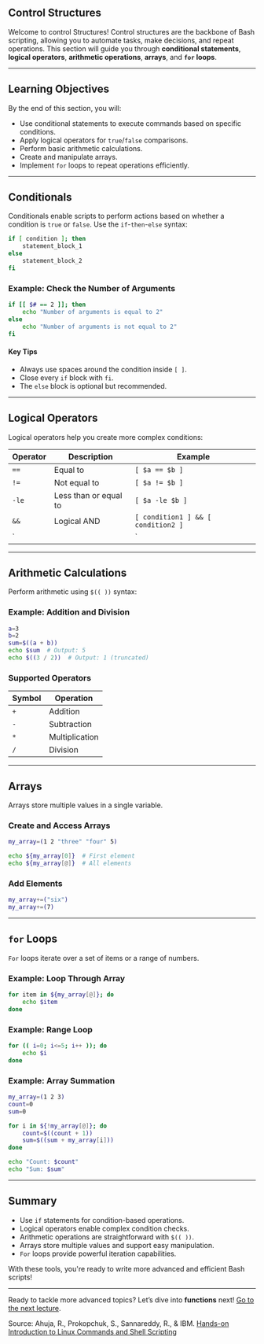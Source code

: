 ## Control Structures

Welcome to control Structures! Control structures are the backbone of Bash scripting, allowing you to automate tasks, make decisions, and repeat operations. This section will guide you through **conditional statements**, **logical operators**, **arithmetic operations**, **arrays**, and **`for` loops**.

---

## Learning Objectives
By the end of this section, you will:
- Use conditional statements to execute commands based on specific conditions.
- Apply logical operators for `true`/`false` comparisons.
- Perform basic arithmetic calculations.
- Create and manipulate arrays.
- Implement `for` loops to repeat operations efficiently.

---

## Conditionals
Conditionals enable scripts to perform actions based on whether a condition is `true` or `false`. Use the `if`-`then`-`else` syntax:

```bash
if [ condition ]; then
    statement_block_1
else
    statement_block_2
fi
```

### Example: Check the Number of Arguments
```bash
if [[ $# == 2 ]]; then
    echo "Number of arguments is equal to 2"
else
    echo "Number of arguments is not equal to 2"
fi
```

#### Key Tips
- Always use spaces around the condition inside `[ ]`.
- Close every `if` block with `fi`.
- The `else` block is optional but recommended.

---

## Logical Operators
Logical operators help you create more complex conditions:

| Operator | Description              | Example                |
|----------|--------------------------|------------------------|
| `==`     | Equal to                 | `[ $a == $b ]`         |
| `!=`     | Not equal to             | `[ $a != $b ]`         |
| `-le`    | Less than or equal to    | `[ $a -le $b ]`        |
| `&&`     | Logical AND              | `[ condition1 ] && [ condition2 ]` |
| `||`     | Logical OR               | `[ condition1 ] || [ condition2 ]` |

---

## Arithmetic Calculations
Perform arithmetic using `$(( ))` syntax:

### Example: Addition and Division
```bash
a=3
b=2
sum=$((a + b))
echo $sum  # Output: 5
echo $((3 / 2))  # Output: 1 (truncated)
```

### Supported Operators
| Symbol | Operation       |
|--------|-----------------|
| `+`    | Addition        |
| `-`    | Subtraction     |
| `*`    | Multiplication  |
| `/`    | Division        |

---

## Arrays
Arrays store multiple values in a single variable.

### Create and Access Arrays
```bash
my_array=(1 2 "three" "four" 5)

echo ${my_array[0]}  # First element
echo ${my_array[@]}  # All elements
```

### Add Elements
```bash
my_array+=("six")
my_array+=(7)
```

---

## `for` Loops
`For` loops iterate over a set of items or a range of numbers.

### Example: Loop Through Array
```bash
for item in ${my_array[@]}; do
    echo $item
done
```

### Example: Range Loop
```bash
for (( i=0; i<=5; i++ )); do
    echo $i
done
```

### Example: Array Summation
```bash
my_array=(1 2 3)
count=0
sum=0

for i in ${!my_array[@]}; do
    count=$((count + 1))
    sum=$((sum + my_array[i]))
done

echo "Count: $count"
echo "Sum: $sum"
```

---

## Summary
- Use `if` statements for condition-based operations.
- Logical operators enable complex condition checks.
- Arithmetic operations are straightforward with `$(( ))`.
- Arrays store multiple values and support easy manipulation.
- `For` loops provide powerful iteration capabilities.

With these tools, you're ready to write more advanced and efficient Bash scripts!

---

Ready to tackle more advanced topics? Let’s dive into **functions** next! [Go to the next lecture](./5.-Functions-Error-Handling.md).

Source:
Ahuja, R., Prokopchuk, S., Sannareddy, R., & IBM. [Hands-on Introduction to Linux Commands and Shell Scripting](https://www.coursera.org/learn/hands-on-introduction-to-linux-commands-and-shell-scripting/)